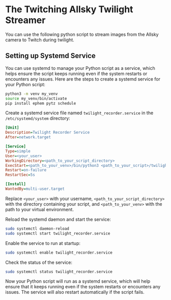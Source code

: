 # The Twitching Allsky Twilight Streamer

You can use the following python script to stream images from the Allsky camera
to Twitch during twilight.


## Setting up Systemd Service

You can use systemd to manage your Python script as a service, which helps
ensure the script keeps running even if the system restarts or encounters any
issues. Here are the steps to create a systemd service for your Python script:


```bash
python3 -m venv my_venv
source my_venv/bin/activate
pip install ephem pytz schedule
```

Create a systemd service file named `twilight_recorder.service` in the
`/etc/systemd/system` directory:

```ini
[Unit]
Description=Twilight Recorder Service
After=network.target

[Service]
Type=simple
User=<your_user>
WorkingDirectory=<path_to_your_script_directory>
ExecStart=<path_to_your_venv>/bin/python3 <path_to_your_script>/twilight_recorder.py
Restart=on-failure
RestartSec=5s

[Install]
WantedBy=multi-user.target
```

Replace `<your_user>` with your username, `<path_to_your_script_directory>` with
the directory containing your script, and `<path_to_your_venv>` with the path to
your virtual environment.

Reload the systemd daemon and start the service:

```bash
sudo systemctl daemon-reload
sudo systemctl start twilight_recorder.service
```

Enable the service to run at startup:

```bash
sudo systemctl enable twilight_recorder.service
```

Check the status of the service:

```bash
sudo systemctl status twilight_recorder.service
```

Now your Python script will run as a systemd service, which will help ensure
that it keeps running even if the system restarts or encounters any issues. The
service will also restart automatically if the script fails.
